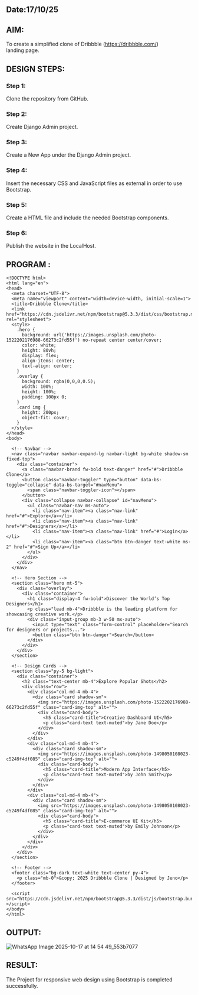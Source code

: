 
## Date:17/10/25

## AIM:
To create a simplified clone of Dribbble (https://dribbble.com/) landing page.


## DESIGN STEPS:

### Step 1:
Clone the repository from GitHub.

### Step 2:
Create Django Admin project.

### Step 3:
Create a New App under the Django Admin project.

### Step 4:
Insert the necessary CSS and JavaScript files as external in order to use Bootstrap.

### Step 5:
Create a HTML file and include the needed Bootstrap components.

### Step 6:
Publish the website in the LocalHost.

## PROGRAM :
```
<!DOCTYPE html>
<html lang="en">
<head>
  <meta charset="UTF-8">
  <meta name="viewport" content="width=device-width, initial-scale=1">
  <title>Dribbble Clone</title>
  <link href="https://cdn.jsdelivr.net/npm/bootstrap@5.3.3/dist/css/bootstrap.min.css" rel="stylesheet">
  <style>
    .hero {
      background: url('https://images.unsplash.com/photo-1522202176988-66273c2fd55f') no-repeat center center/cover;
      color: white;
      height: 80vh;
      display: flex;
      align-items: center;
      text-align: center;
    }
    .overlay {
      background: rgba(0,0,0,0.5);
      width: 100%;
      height: 100%;
      padding: 100px 0;
    }
    .card img { 
      height: 200px;
      object-fit: cover;
    }
  </style>
</head>
<body>

  <!-- Navbar -->
  <nav class="navbar navbar-expand-lg navbar-light bg-white shadow-sm fixed-top">
    <div class="container">
      <a class="navbar-brand fw-bold text-danger" href="#">Dribbble Clone</a>
      <button class="navbar-toggler" type="button" data-bs-toggle="collapse" data-bs-target="#navMenu">
        <span class="navbar-toggler-icon"></span>
      </button>
      <div class="collapse navbar-collapse" id="navMenu">
        <ul class="navbar-nav ms-auto">
          <li class="nav-item"><a class="nav-link" href="#">Explore</a></li>
          <li class="nav-item"><a class="nav-link" href="#">Designers</a></li>
          <li class="nav-item"><a class="nav-link" href="#">Login</a></li>
          <li class="nav-item"><a class="btn btn-danger text-white ms-2" href="#">Sign Up</a></li>
        </ul>
      </div>
    </div>
  </nav>

  <!-- Hero Section -->
  <section class="hero mt-5">
    <div class="overlay">
      <div class="container">
        <h1 class="display-4 fw-bold">Discover the World’s Top Designers</h1>
        <p class="lead mb-4">Dribbble is the leading platform for showcasing creative work.</p>
        <div class="input-group mb-3 w-50 mx-auto">
          <input type="text" class="form-control" placeholder="Search for designers or projects...">
          <button class="btn btn-danger">Search</button>
        </div>
      </div>
    </div>
  </section>

  <!-- Design Cards -->
  <section class="py-5 bg-light">
    <div class="container">
      <h2 class="text-center mb-4">Explore Popular Shots</h2>
      <div class="row">
        <div class="col-md-4 mb-4">
          <div class="card shadow-sm">
            <img src="https://images.unsplash.com/photo-1522202176988-66273c2fd55f" class="card-img-top" alt="">
            <div class="card-body">
              <h5 class="card-title">Creative Dashboard UI</h5>
              <p class="card-text text-muted">by Jane Doe</p>
            </div>
          </div>
        </div>
        <div class="col-md-4 mb-4">
          <div class="card shadow-sm">
            <img src="https://images.unsplash.com/photo-1498050108023-c5249f4df085" class="card-img-top" alt="">
            <div class="card-body">
              <h5 class="card-title">Modern App Interface</h5>
              <p class="card-text text-muted">by John Smith</p>
            </div>
          </div>
        </div>
        <div class="col-md-4 mb-4">
          <div class="card shadow-sm">
            <img src="https://images.unsplash.com/photo-1498050108023-c5249f4df085" class="card-img-top" alt="">
            <div class="card-body">
              <h5 class="card-title">E-commerce UI Kit</h5>
              <p class="card-text text-muted">by Emily Johnson</p>
            </div>
          </div>
        </div>
      </div>
    </div>
  </section>

  <!-- Footer -->
  <footer class="bg-dark text-white text-center py-4">
    <p class="mb-0">&copy; 2025 Dribbble Clone | Designed by Jeno</p>
  </footer>

  <script src="https://cdn.jsdelivr.net/npm/bootstrap@5.3.3/dist/js/bootstrap.bundle.min.js"></script>
</body>
</html>
```
## OUTPUT:
![WhatsApp Image 2025-10-17 at 14 54 49_553b7077](https://github.com/user-attachments/assets/c8d416bc-89c2-4832-bc0a-2c167e7e3c7b)

## RESULT:
The Project for responsive web design using Bootstrap is completed successfully.
